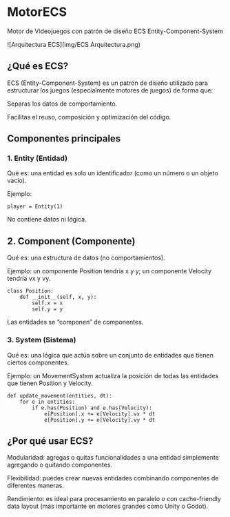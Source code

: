 # MotorECS
Motor de Videojuegos con patrón de diseño ECS Entity-Component-System

![Arquitectura ECS](img/ECS Arquitectura.png)

## ¿Qué es ECS?
ECS (Entity-Component-System) es un patrón de diseño utilizado para estructurar los juegos (especialmente motores de juegos) de forma que:

Separas los datos de comportamiento.

Facilitas el reuso, composición y optimización del código.

## Componentes principales
### 1. Entity (Entidad)
Qué es: una entidad es solo un identificador (como un número o un objeto vacío).

Ejemplo: 
```
player = Entity(1)
```
No contiene datos ni lógica.

## 2. Component (Componente)
Qué es: una estructura de datos (no comportamientos).

Ejemplo: un componente Position tendría x y y; un componente Velocity tendría vx y vy.
```
class Position:
    def __init__(self, x, y):
        self.x = x
        self.y = y
```     
Las entidades se “componen” de componentes.

### 3. System (Sistema)
Qué es: una lógica que actúa sobre un conjunto de entidades que tienen ciertos componentes.

Ejemplo: un MovementSystem actualiza la posición de todas las entidades que tienen Position y Velocity.
```
def update_movement(entities, dt):
    for e in entities:
        if e.has(Position) and e.has(Velocity):
            e[Position].x += e[Velocity].vx * dt
            e[Position].y += e[Velocity].vy * dt
```
## ¿Por qué usar ECS?
Modularidad: agregas o quitas funcionalidades a una entidad simplemente agregando o quitando componentes.

Flexibilidad: puedes crear nuevas entidades combinando componentes de diferentes maneras.

Rendimiento: es ideal para procesamiento en paralelo o con cache-friendly data layout (más importante en motores grandes como Unity o Godot).
